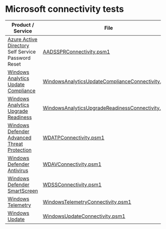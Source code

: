 # Microsoft connectivity tests

| Product / Service | File |
| -- | -- |
| [Azure Active Directory](./AzureActiveDirectory/) Self Service Password Reset | [AADSSPRConnectivity.psm1](./AADSSPRConnectivity.psm1) |
| [Windows Analytics Update Compliance](./WindowsAnalytics/) | [WindowsAnalyticsUpdateComplianceConnectivity.psm1](./WindowsAnalytics/WindowsAnalyticsUpdateComplianceConnectivity.psm1) |
| [Windows Analytics Upgrade Readiness](./WindowsAnalytics/) | [WindowsAnalyticsUpgradeReadinessConnectivity.psm1](./WindowsAnalytics/WindowsAnalyticsUpgradeReadinessConnectivity.psm1) |
| [Windows Defender Advanced Threat Protection](./WindowsDefenderAdvancedThreatProtection/) | [WDATPConnectivity.psm1](./WindowsDefenderAdvancedThreatProtection/WDATPConnectivity.psm1) |
| [Windows Defender Antivirus](./WindowsDefenderAntiVirus/) | [WDAVConnectivity.psm1](./WindowsDefenderAntiVirus/WDAVConnectivity.psm1) |
| [Windows Defender SmartScreen](/WindowsDefenderSmartScreen) | [WDSSConnectivity.psm1](./WindowsDefenderSmartScreen/WDSSConnectivity.psm1) |
| [Windows Telemetry](./WindowsTelemetry/) | [WindowsTelemetryConnectivity.psm1](./WindowsTelemetry/WindowsTelemetryConnectivity.psm1) |
| [Windows Update](./WindowsUpdate/) | [WindowsUpdateConnectivity.psm1](./WindowsUpdate/WindowsUpdateConnectivity.psm1) |